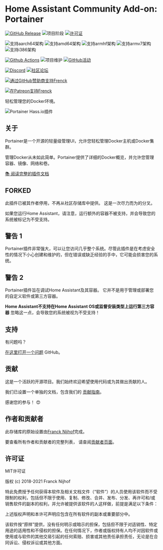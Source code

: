 # Home Assistant Community Add-on: Portainer

[![GitHub Release][releases-shield]][releases]
![项目阶段][project-stage-shield]
[![许可证][license-shield]](LICENSE.md)

![支持aarch64架构][aarch64-shield]
![支持amd64架构][amd64-shield]
![支持armhf架构][armhf-shield]
![支持armv7架构][armv7-shield]
![支持i386架构][i386-shield]

[![Github Actions][github-actions-shield]][github-actions]
![项目维护][maintenance-shield]
[![GitHub活动][commits-shield]][commits]

[![Discord][discord-shield]][discord]
[![社区论坛][forum-shield]][forum]

[![通过GitHub赞助商支持Frenck][github-sponsors-shield]][github-sponsors]

[![在Patreon支持Frenck][patreon-shield]][patreon]

轻松管理您的Docker环境。

![Portainer Hass.io插件](images/screenshot.png)

## 关于

Portainer是一个开源的轻量级管理UI，允许您轻松管理Docker主机或Docker集群。

管理Docker从未如此简单。Portainer提供了详细的Docker概览，并允许您管理容器、镜像、网络和卷。

[:books: 阅读完整的插件文档][docs]

## FORKED

此插件已被其作者停用，不再从社区存储库中提供。
这是一次尽力而为的分叉。

如果您运行Home Assistant，请注意，运行额外的容器不被支持，并会导致您的系统被标记为不受支持。

## 警告 1

Portainer插件非常强大，可以让您访问几乎整个系统。尽管此插件是在考虑安全性的情况下小心创建和维护的，但在错误或缺乏经验的手中，它可能会损害您的系统。

## 警告 2

Portainer插件旨在调试Home Assistant及其容器。
它并不是用于管理或部署您的自定义软件或第三方容器。

**Home Assistant不支持在Home Assistant OS或监督安装类型上运行第三方容器**
忽略这一点，会导致您的系统被视为不受支持！

## 支持

有问题吗？

[在这里打开一个问题][issue] GitHub。

## 贡献

这是一个活跃的开源项目。我们始终欢迎希望使用代码或为其做出贡献的人。

我们已设置一个单独的文档，包含我们的
[贡献指南](,github/CONTRIBUTING.md)。

感谢您的参与！ :heart_eyes:

## 作者和贡献者

此存储库的原始设置由[Franck Nijhof][frenck]完成。

要查看所有作者和贡献者的完整列表，
请查阅[贡献者页面][contributors]。

## 许可证

MIT许可证

版权 (c) 2018-2021 Franck Nijhof

特此免费授予任何获得本软件及相关文档文件（“软件”）的人员使用该软件而不受限制的权利，包括但不限于使用、复制、修改、合并、发布、分发、再许可和/或销售软件的副本的权利，并允许被提供该软件的人这样做，前提是满足以下条件：

上述版权声明和本许可声明应包含在所有软件的副本或重要部分中。

该软件按“原样”提供，没有任何明示或暗示的担保，包括但不限于对适销性、特定用途的适用性和不侵权的担保。在任何情况下，作者或版权持有人均不对因软件或使用或与软件的其他交易引起的任何索赔、损害或其他责任承担责任，无论是在合同诉讼、侵权诉讼或其他方面。

[aarch64-shield]: https://img.shields.io/badge/aarch64-yes-green.svg
[amd64-shield]: https://img.shields.io/badge/amd64-yes-green.svg
[armhf-shield]: https://img.shields.io/badge/armhf-yes-green.svg
[armv7-shield]: https://img.shields.io/badge/armv7-yes-green.svg
[commits-shield]: https://img.shields.io/github/commit-activity/y/hassio-addons/addon-portainer.svg
[commits]: https://github.com/hassio-addons/addon-portainer/commits/main
[contributors]: https://github.com/hassio-addons/addon-portainer/graphs/contributors
[discord-ha]: https://discord.gg/c5DvZ4e
[discord-shield]: https://img.shields.io/discord/478094546522079232.svg
[discord]: https://discord.me/hassioaddons
[docs]: https://github.com/hassio-addons/addon-portainer/blob/main/portainer/DOCS.md
[forum-shield]: https://img.shields.io/badge/community-forum-brightgreen.svg
[forum]: https://community.home-assistant.io/t/home-assistant-community-add-on-portainer/68836?u=frenck
[frenck]: https://github.com/frenck
[github-actions-shield]: https://github.com/hassio-addons/addon-portainer/workflows/CI/badge.svg
[github-actions]: https://github.com/hassio-addons/addon-portainer/actions
[github-sponsors-shield]: https://frenck.dev/wp-content/uploads/2019/12/github_sponsor.png
[github-sponsors]: https://github.com/sponsors/frenck
[i386-shield]: https://img.shields.io/badge/i386-no-red.svg
[issue]: https://github.com/hassio-addons/addon-portainer/issues
[license-shield]: https://img.shields.io/github/license/hassio-addons/addon-portainer.svg
[maintenance-shield]: https://img.shields.io/maintenance/yes/2021.svg
[patreon-shield]: https://frenck.dev/wp-content/uploads/2019/12/patreon.png
[patreon]: https://www.patreon.com/frenck
[project-stage-shield]: https://img.shields.io/badge/project%20stage-%20!%20DEPRECATED%20%20%20!-ff0000.svg
[reddit]: https://reddit.com/r/homeassistant
[releases-shield]: https://img.shields.io/github/release/hassio-addons/addon-portainer.svg
[releases]: https://github.com/hassio-addons/addon-portainer/releases
[repository]: https://github.com/hassio-addons/repository